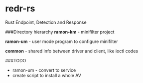 # redr-rs
Rust Endpoint, Detection and Response

###Directory hierarchy
**ramon-km** - minifilter project 

**ramon-um** - user mode program to configure minifilter

**common** - shared info between driver and client, like ioctl codes


###TODO
 - ramon-um - convert to service
 - create script to install a whole AV